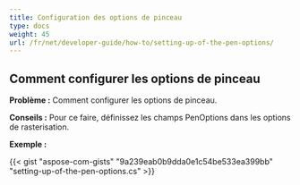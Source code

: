 ```yaml
---
title: Configuration des options de pinceau
type: docs
weight: 45
url: /fr/net/developer-guide/how-to/setting-up-of-the-pen-options/
---
```


## **Comment configurer les options de pinceau**

**Problème :** Comment configurer les options de pinceau.

**Conseils :** Pour ce faire, définissez les champs PenOptions dans les options de rasterisation.

**Exemple :**

{{< gist "aspose-com-gists" "9a239eab0b9dda0e1c54be533ea399bb" "setting-up-of-the-pen-options.cs" >}}
